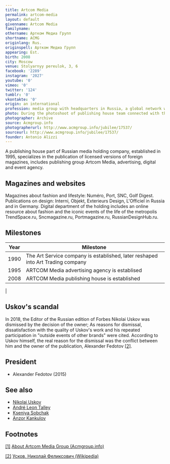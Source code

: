 ```yaml
---
title: Artcom Media
permalink: artcom-media
layout: default
givenname: Artcom Media
familyname:
othername: Артком Медиа Групп
shortname: ACMG
originlang: Rus.
originspell: Артком Медиа Групп
appearing: Est.
birth: 2008
city: Moscow
venue: Stolyarnyy pereulok, 3, 6
facebook: '2289'
instagram: '2027'
youtube: '0'
vimeo: '0'
twitter: '124'
tumblr: '0'
vkontakte: '0'
origin: an international
profession: media group with headquarters in Russia, a global network which operates in Italy, Germany and France
photo: During the photoshoot of publishing house team connected with the10th anniversary of the ACMG
photographer: Archive
source: Acmgroup.info
photographerurl: http://www.acmgroup.info/jubilee/17537/
sourceurl: http://www.acmgroup.info/jubilee/17537/
founder: Antonio Alizzi
---
```


A publishing house part of Russian media holding company, established in 1995, specializes in the publication of licensed versions of foreign magazines, includes publishing group Artcom Media, advertising, digital and event agency.

## Magazines and websites

Magazines about fashion and lifestyle:  Numéro, Port, SNC, Golf Digest. Publications on design: Interni, Objekt, Exterieurs Design, L'Officiel in Russia and in Germany. Digital department of the holding includes an online resource about fashion and the iconic events of the life of the metropolis TrendSpace.ru, Sncmagazine.ru, Portmagazine.ru, RussianDesignHub.ru.

## Milestones

|Year|Milestone|
|-|-|
|1990|The Art Service company is established, later reshaped into Art Trading company|
|1995|ARTCOM Media advertising agency is establised|
|2008|ARTCOM Media publishing house is established
|

## Uskov's scandal

In 2018, the Editor of the Russian edition of Forbes Nikolai Uskov was dismissed by the decision of the owner; As reasons for dismissal, dissatisfaction with the quality of Uskov's work and his repeated participation in "outside events of other brands" were cited. According to Uskov himself, the real reason for the dismissal was the conflict between him and the owner of the publication, Alexander Fedotov <span id="a2">[\[2\]](#f2)</span>.

## President

+ Alexander Fedotov (2015)

## See also

- [Nikolai Uskov](uskov-nikolay)
- [André Leon Talley](andre-leon-talley)
- [Kseniya Sobchak](kseniya-sobchak)
- [Anzor Kankulov](anzor-kankulov)

## Footnotes

[[1]](#a1) <span id="f1"></span> [About Artcom Media Group (Acmgroup.info)](http://www.acmgroup.info/eng/about/)

[[2]](#a2) <span id="f2"></span> [Усков, Николай Феликсович (Wikipedia)](https://ru.wikipedia.org/wiki/%D0%A3%D1%81%D0%BA%D0%BE%D0%B2,_%D0%9D%D0%B8%D0%BA%D0%BE%D0%BB%D0%B0%D0%B9_%D0%A4%D0%B5%D0%BB%D0%B8%D0%BA%D1%81%D0%BE%D0%B2%D0%B8%D1%87)
